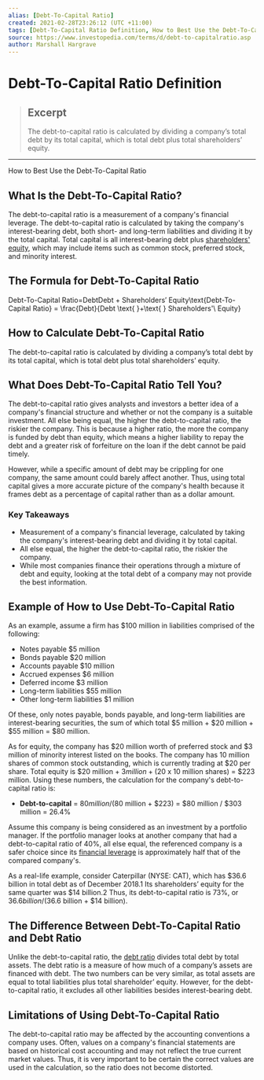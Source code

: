 ```yaml
---
alias: [Debt-To-Capital Ratio]
created: 2021-02-28T23:26:12 (UTC +11:00)
tags: [Debt-To-Capital Ratio Definition, How to Best Use the Debt-To-Capital Ratio]
source: https://www.investopedia.com/terms/d/debt-to-capitalratio.asp
author: Marshall Hargrave
---
```


# Debt-To-Capital Ratio Definition

> ## Excerpt
> The debt-to-capital ratio is calculated by dividing a company’s total debt by its total capital, which is total debt plus total shareholders’ equity.

---

How to Best Use the Debt-To-Capital Ratio
## What Is the Debt-To-Capital Ratio?

The debt-to-capital ratio is a measurement of a company's financial leverage. The debt-to-capital ratio is calculated by taking the company's interest-bearing debt, both short- and long-term liabilities and dividing it by the total capital. Total capital is all interest-bearing debt plus [shareholders' equity](https://www.investopedia.com/terms/s/shareholdersequity.asp), which may include items such as common stock, preferred stock, and minority interest.

## The Formula for Debt-To-Capital Ratio

Debt-To-Capital Ratio\=DebtDebt + Shareholders′ Equity\\text{Debt-To-Capital Ratio} = \\frac{Debt}{Debt \\text{ }+\\text{ } Shareholders'\\ Equity}

## How to Calculate Debt-To-Capital Ratio

The debt-to-capital ratio is calculated by dividing a company’s total debt by its total capital, which is total debt plus total shareholders’ equity.

## What Does Debt-To-Capital Ratio Tell You?

The debt-to-capital ratio gives analysts and investors a better idea of a company's financial structure and whether or not the company is a suitable investment. All else being equal, the higher the debt-to-capital ratio, the riskier the company. This is because a higher ratio, the more the company is funded by debt than equity, which means a higher liability to repay the debt and a greater risk of forfeiture on the loan if the debt cannot be paid timely.

However, while a specific amount of debt may be crippling for one company, the same amount could barely affect another. Thus, using total capital gives a more accurate picture of the company's health because it frames debt as a percentage of capital rather than as a dollar amount.

### Key Takeaways

-   Measurement of a company's financial leverage, calculated by taking the company's interest-bearing debt and dividing it by total capital.
-   All else equal, the higher the debt-to-capital ratio, the riskier the company.
-   While most companies finance their operations through a mixture of debt and equity, looking at the total debt of a company may not provide the best information.

## Example of How to Use Debt-To-Capital Ratio

As an example, assume a firm has $100 million in liabilities comprised of the following:

-   Notes payable $5 million
-   Bonds payable $20 million
-   Accounts payable $10 million
-   Accrued expenses $6 million
-   Deferred income $3 million
-   Long-term liabilities $55 million
-   Other long-term liabilities $1 million

Of these, only notes payable, bonds payable, and long-term liabilities are interest-bearing securities, the sum of which total $5 million + $20 million + $55 million = $80 million.

As for equity, the company has $20 million worth of preferred stock and $3 million of minority interest listed on the books. The company has 10 million shares of common stock outstanding, which is currently trading at $20 per share. Total equity is $20 million + $3 million + ($20 x 10 million shares) = $223 million. Using these numbers, the calculation for the company's debt-to-capital ratio is:

-   **Debt-to-capital** = $80 million / ($80 million + $223) = $80 million / $303 million = 26.4%

Assume this company is being considered as an investment by a portfolio manager. If the portfolio manager looks at another company that had a debt-to-capital ratio of 40%, all else equal, the referenced company is a safer choice since its [financial leverage](https://www.investopedia.com/terms/t/timevalueofmoney.asp) is approximately half that of the compared company's.

As a real-life example, consider Caterpillar (NYSE: CAT), which has $36.6 billion in total debt as of December 2018.1 Its shareholders’ equity for the same quarter was $14 billion.2 Thus, its debt-to-capital ratio is 73%, or $36.6 billion / ($36.6 billion + $14 billion).

## The Difference Between Debt-To-Capital Ratio and Debt Ratio

Unlike the debt-to-capital ratio, the [debt ratio](https://www.investopedia.com/terms/d/debtratio.asp) divides total debt by total assets. The debt ratio is a measure of how much of a company’s assets are financed with debt. The two numbers can be very similar, as total assets are equal to total liabilities plus total shareholder’ equity. However, for the debt-to-capital ratio, it excludes all other liabilities besides interest-bearing debt.

## Limitations of Using Debt-To-Capital Ratio

The debt-to-capital ratio may be affected by the accounting conventions a company uses. Often, values on a company's financial statements are based on historical cost accounting and may not reflect the true current market values. Thus, it is very important to be certain the correct values are used in the calculation, so the ratio does not become distorted.
